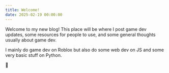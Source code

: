 ```yaml
---
title: Welcome!
date: 2025-02-19 00:00:00
---
```

Welcome to my new blog!
This place will be where I post game dev updates, some resources for people to use, and some general thoughts usually about game dev.

I mainly do game dev on Roblox but also do some web dev on JS and some very basic stuff on Python.

👋